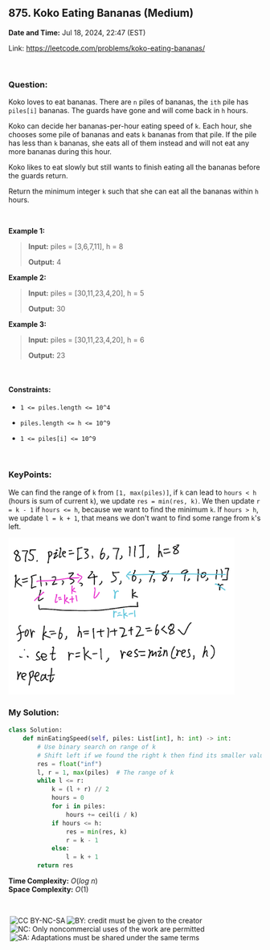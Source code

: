 ## 875. Koko Eating Bananas (Medium)
**Date and Time:** Jul 18, 2024, 22:47 (EST)

Link: https://leetcode.com/problems/koko-eating-bananas/

<br>

### Question:
Koko loves to eat bananas. There are `n` piles of bananas, the `ith` pile has `piles[i]` bananas. The guards have gone and will come back in `h` hours.

Koko can decide her bananas-per-hour eating speed of `k`. Each hour, she chooses some pile of bananas and eats `k` bananas from that pile. If the pile has less than `k` bananas, she eats all of them instead and will not eat any more bananas during this hour.

Koko likes to eat slowly but still wants to finish eating all the bananas before the guards return.

Return the minimum integer `k` such that she can eat all the bananas within `h` hours.

<br>

**Example 1:**
> **Input:** piles = [3,6,7,11], h = 8
> 
> **Output:** 4

**Example 2:**
> **Input:** piles = [30,11,23,4,20], h = 5
> 
> **Output:** 30

**Example 3:**
> **Input:** piles = [30,11,23,4,20], h = 6
> 
> **Output:** 23

<br>

#### Constraints:
* `1 <= piles.length <= 10^4`

* `piles.length <= h <= 10^9`

* `1 <= piles[i] <= 10^9`

<br>

### KeyPoints: 
We can find the range of `k` from `[1, max(piles)]`, if `k` can lead to `hours < h` (hours is sum of current `k`), we update `res = min(res, k)`. We then update `r = k - 1` if `hours <= h`, because we want to find the minimum `k`. If `hours > h`, we update `l = k + 1`, that means we don't want to find some range from `k`'s left.

<img src="../images/875.png" width=450>

<br>

### My Solution:
```python
class Solution:
    def minEatingSpeed(self, piles: List[int], h: int) -> int:
        # Use binary search on range of k
        # Shift left if we found the right k then find its smaller value
        res = float("inf")
        l, r = 1, max(piles)  # The range of k
        while l <= r:
            k = (l + r) // 2
            hours = 0
            for i in piles:
                hours += ceil(i / k)
            if hours <= h:
                res = min(res, k)
                r = k - 1
            else:
                l = k + 1
        return res
```
**Time Complexity:** $O(log\ n)$ <br>
**Space Complexity:** $O(1)$

<br>

<img style="height:22px!important;margin-left:3px;vertical-align:text-bottom;" src="https://mirrors.creativecommons.org/presskit/icons/cc.svg?ref=chooser-v1" alt="CC BY-NC-SA" title="CC BY-NC-SA"><img style="height:22px!important;margin-left:3px;vertical-align:text-bottom;" src="https://mirrors.creativecommons.org/presskit/icons/by.svg?ref=chooser-v1" alt="BY: credit must be given to the creator" title="BY: credit must be given to the creator"><img style="height:22px!important;margin-left:3px;vertical-align:text-bottom;" src="https://mirrors.creativecommons.org/presskit/icons/nc.svg?ref=chooser-v1" alt="NC: Only noncommercial uses of the work are permitted" title="NC: Only noncommercial uses of the work are permitted"><img style="height:22px!important;margin-left:3px;vertical-align:text-bottom;" src="https://mirrors.creativecommons.org/presskit/icons/sa.svg?ref=chooser-v1" alt="SA: Adaptations must be shared under the same terms" title="SA: Adaptations must be shared under the same terms">
